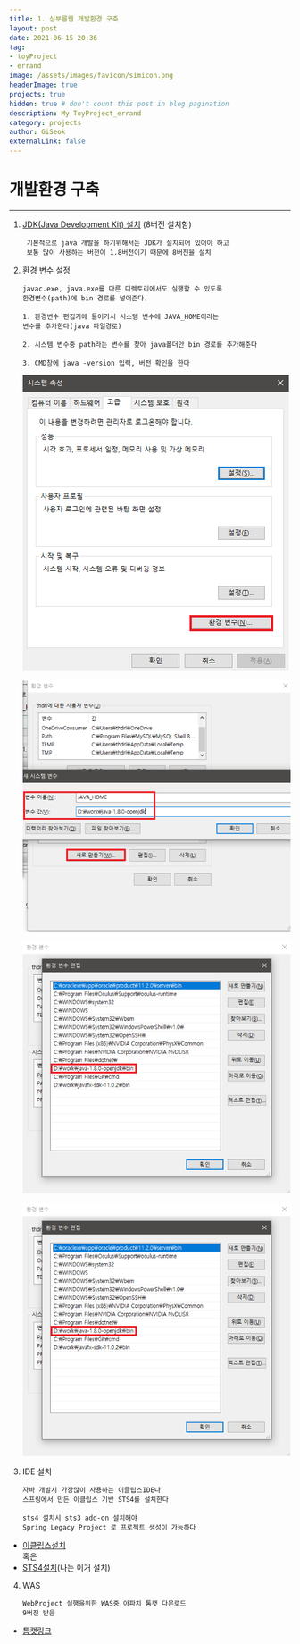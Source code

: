 ```yaml
---
title: 1. 심부름웹 개발환경 구축
layout: post
date: 2021-06-15 20:36
tag:
- toyProject
- errand
image: /assets/images/favicon/simicon.png
headerImage: true
projects: true
hidden: true # don't count this post in blog pagination
description: My ToyProject_errand 
category: projects
author: GiSeok
externalLink: false
---
```


# 개발환경 구축
---

1. [JDK(Java Development Kit) 설치](https://openjdk.java.net/) (8버전 설치함)  

    ```
     기본적으로 java 개발을 하기위해서는 JDK가 설치되어 있어야 하고
     보통 많이 사용하는 버전이 1.8버전이기 때문에 8버전을 설치
    ```


2. 환경 변수 설정

    ```
    javac.exe, java.exe를 다른 디렉토리에서도 실행할 수 있도록 
    환경변수(path)에 bin 경로를 넣어준다.

    1. 환경변수 편집기에 들어가서 시스템 변수에 JAVA_HOME이라는 
    변수를 추가한다(java 파일경로)

    2. 시스템 변수중 path라는 변수를 찾아 java폴더안 bin 경로를 추가해준다

    3. CMD창에 java -version 입력, 버전 확인을 한다
    ```


    ![환경변수 설정1](../assets/images/환경변수2.png)

    ![환경변수 설정2](../assets/images/환경변수4.png)

    ![환경변수 설정3](../assets/images/환경변수3.png)

    ![자바 확인](../assets/images/환경변수3.png)

3. IDE 설치

    ```
    자바 개발시 가장많이 사용하는 이클립스IDE나 
    스프링에서 만든 이클립스 기반 STS4를 설치한다

    sts4 설치시 sts3 add-on 설치해야 
    Spring Legacy Project 로 프로젝트 생성이 가능하다
    ```

* [이클립스설치](https://www.eclipse.org/downloads/)  
혹은
* [STS4설치](https://spring.io/tools)(나는 이거 설치)

4. WAS

    ```
    WebProject 실행을위한 WAS중 아파치 톰캣 다운로드 
    9버전 받음
    ```

* [톰캣링크](http://tomcat.apache.org/)






